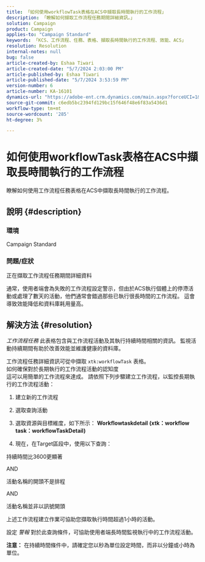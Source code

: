 ```yaml
---
title: 「如何使用workflowTask表格在ACS中擷取長時間執行的工作流程」
description: 「瞭解如何擷取工作流程任務期間詳細資訊。」
solution: Campaign
product: Campaign
applies-to: "Campaign Standard"
keywords: 「KCS、工作流程、任務、表格、擷取長時間執行的工作流程、效能、ACS」
resolution: Resolution
internal-notes: null
bug: false
article-created-by: Eshaa Tiwari
article-created-date: "5/7/2024 2:03:00 PM"
article-published-by: Eshaa Tiwari
article-published-date: "5/7/2024 3:53:59 PM"
version-number: 6
article-number: KA-16101
dynamics-url: "https://adobe-ent.crm.dynamics.com/main.aspx?forceUCI=1&pagetype=entityrecord&etn=knowledgearticle&id=015f247f-7a0c-ef11-9f8a-6045bd006793"
source-git-commit: c6edb5bc2394fd129bc15f646f48e6f83a5436d1
workflow-type: tm+mt
source-wordcount: '285'
ht-degree: 3%

---
```


# 如何使用workflowTask表格在ACS中擷取長時間執行的工作流程


瞭解如何使用工作流程任務表格在ACS中擷取長時間執行的工作流程。

## 說明 {#description}


### <b>環境</b>

Campaign Standard

### <b>問題/症狀</b>

正在擷取工作流程任務期間詳細資料

通常，使用者端會為失敗的工作流程設定警示，但由於ACS執行個體上的停滯活動或處理了數天的活動，他們通常會錯過那些已執行很長時間的工作流程。 這會導致效能降低和資料庫耗用量高。


## 解決方法 {#resolution}


*工作流程任務* 此表格包含與工作流程活動及其執行持續時間相關的資訊。 監視活動持續期間有助於改善效能並維護健康的資料庫。

工作流程任務詳細資訊可從中擷取 `xtk:workflowTask` 表格。
<br>如何確保對於長期執行的工作流程活動的認知度<br>
這可以用簡單的工作流程來達成。 請依照下列步驟建立工作流程，以監控長期執行的工作流程活動：

1. 建立新的工作流程

2. 選取查詢活動

3. 選取資源與目標維度，如下所示： <b>Workflowtaskdetail</b> <b>(xtk：workflow task：workflowTaskDetail)</b>

4. 現在，在Target區段中，使用以下查詢：

持續時間比3600更顯著

AND

活動名稱的開頭不是排程

AND

活動名稱並非以訊號開頭



上述工作流程建立作業可協助您擷取執行時間超過1小時的活動。

設定 *警報* 對於此查詢條件，可協助使用者端長時間監視執行中的工作流程活動。

<b>注意：</b> 在持續時間條件中，請確定您以秒為單位設定時間，而非以分鐘或小時為單位。

